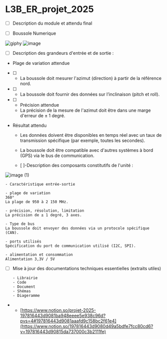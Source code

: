# L3B_ER_projet_2025
- [ ] Description du module et attendu final
- [ ] Boussole Numerique


![giphy](https://github.com/user-attachments/assets/ea8b82f7-b06d-4fa1-941a-0d6f28ae3bde)  ![image](https://github.com/user-attachments/assets/73772ac3-c29a-4dd1-940a-bab488e4cb58)   



- [ ] Description des grandeurs d'entrée et de sortie :

- Plage de variation attendue
- [ ] - La boussole doit mesurer l'azimut (direction) à partir de la référence nord.
- [ ] - La boussole doit fournir des données sur l’inclinaison (pitch et roll).

- [ ] - Précision attendue
  - La précision de la mesure de l'azimut doit être dans une marge d'erreur de ± 1 degré.
 
- Résultat attendu

  - Les données doivent être disponibles en temps réel avec un taux de transmission spécifique (par exemple, toutes les secondes).

  - La boussole doit être compatible avec d'autres systèmes à bord (GPS) via le bus de communication.
      

  - [ ]-Description des composants constitutifs de l'unité :

![image (1)](https://github.com/user-attachments/assets/581d49aa-7957-4e9b-ab17-d8e5a4e88368) 

    - Caractéristique entrée-sortie 
    
    - plage de variation 
    360°
    La plage de 950 à 2 150 MHz.
    
    - précision, résolution, limitation 
    La précision de ± 1 degré, 3 axes.
    
    - Type de bus 
    La boussole doit envoyer des données via un protocole spécifique (CAN).
    
    - ports utilisés 
    Spécification du port de communication utilisé (I2C, SPI).
  
    - alimentation et consommation 
    Alimentation 3,3V / 5V
    
- [ ] Mise à jour des documentations techniques essentielles (extraits utiles)
      
      - Librairie
      - Code 
      - Document
      - Shémas
      - Diageramme
      
- - [https://www.notion.so/projet-2025-197816443d9081ba948eeee5e938c96d?pvs=4#197816443d9081aaafd9c158bc2f61e4](https://www.notion.so/197816443d9080d49a5bdfe7fcc80cd6?v=197816443d90815da737000c3b2111fe)
